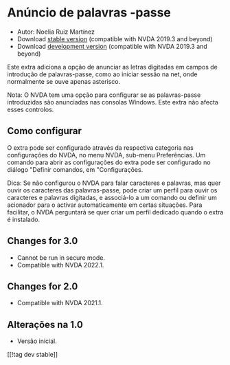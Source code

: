 # Anúncio de palavras -passe #

* Autor: Noelia Ruiz Martínez
* Download [stable version][1] (compatible with NVDA 2019.3 and beyond)
* Download [development version][2] (compatible with NVDA 2019.3 and beyond)

Este extra adiciona a opção de anunciar as letras digitadas em campos de
introdução de palavras-passe, como ao iniciar sessão na net, onde
normalmente se ouve apenas asterisco.

Nota: O NVDA tem uma opção para configurar se as palavras-passe introduzidas
são anunciadas nas consolas Windows. Este extra não afecta esses controlos.

## Como configurar

O extra pode ser configurado através da respectiva categoria nas
configurações do NVDA, no menu NVDA, sub-menu Preferências. Um comando para
abrir as configurações do extra pode ser configurado no diálogo "Definir
comandos, em "Configurações.

Dica: Se não configurou o NVDA para falar caracteres e palavras, mas quer
ouvir os caracteres das palavras-passe, pode criar um perfil para ouvir os
caracteres e palavras digitadas, e associá-lo a um comando ou definir um
acionador para o activar automaticamente em certas situações. Para
facilitar, o NVDA perguntará se quer criar um perfil dedicado quando o extra
é instalado.

## Changes for 3.0 ##
* Cannot be run in secure mode.
* Compatible with NVDA 2022.1.

## Changes for 2.0 ##
* Compatible with NVDA 2021.1.

## Alterações na 1.0 ##
* Versão inicial.

[[!tag dev stable]]

[1]: http://addons.nvda-project.org/files/get.php?file=rp

[2]: http://addons.nvda-project.org/files/get.php?file=rp-dev
